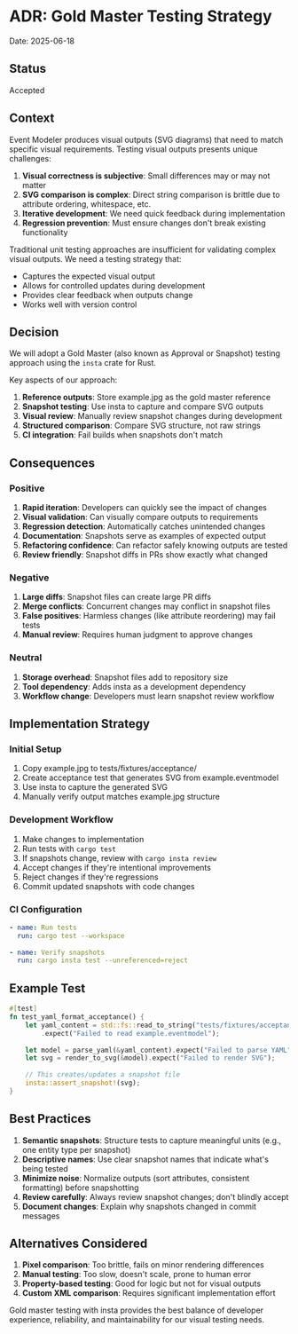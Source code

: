 # ADR: Gold Master Testing Strategy

Date: 2025-06-18

## Status

Accepted

## Context

Event Modeler produces visual outputs (SVG diagrams) that need to match specific visual requirements. Testing visual outputs presents unique challenges:

1. **Visual correctness is subjective**: Small differences may or may not matter
2. **SVG comparison is complex**: Direct string comparison is brittle due to attribute ordering, whitespace, etc.
3. **Iterative development**: We need quick feedback during implementation
4. **Regression prevention**: Must ensure changes don't break existing functionality

Traditional unit testing approaches are insufficient for validating complex visual outputs. We need a testing strategy that:
- Captures the expected visual output
- Allows for controlled updates during development
- Provides clear feedback when outputs change
- Works well with version control

## Decision

We will adopt a Gold Master (also known as Approval or Snapshot) testing approach using the `insta` crate for Rust.

Key aspects of our approach:
1. **Reference outputs**: Store example.jpg as the gold master reference
2. **Snapshot testing**: Use insta to capture and compare SVG outputs
3. **Visual review**: Manually review snapshot changes during development
4. **Structured comparison**: Compare SVG structure, not raw strings
5. **CI integration**: Fail builds when snapshots don't match

## Consequences

### Positive

1. **Rapid iteration**: Developers can quickly see the impact of changes
2. **Visual validation**: Can visually compare outputs to requirements
3. **Regression detection**: Automatically catches unintended changes
4. **Documentation**: Snapshots serve as examples of expected output
5. **Refactoring confidence**: Can refactor safely knowing outputs are tested
6. **Review friendly**: Snapshot diffs in PRs show exactly what changed

### Negative

1. **Large diffs**: Snapshot files can create large PR diffs
2. **Merge conflicts**: Concurrent changes may conflict in snapshot files
3. **False positives**: Harmless changes (like attribute reordering) may fail tests
4. **Manual review**: Requires human judgment to approve changes

### Neutral

1. **Storage overhead**: Snapshot files add to repository size
2. **Tool dependency**: Adds insta as a development dependency
3. **Workflow change**: Developers must learn snapshot review workflow

## Implementation Strategy

### Initial Setup

1. Copy example.jpg to tests/fixtures/acceptance/
2. Create acceptance test that generates SVG from example.eventmodel
3. Use insta to capture the generated SVG
4. Manually verify output matches example.jpg structure

### Development Workflow

1. Make changes to implementation
2. Run tests with `cargo test`
3. If snapshots change, review with `cargo insta review`
4. Accept changes if they're intentional improvements
5. Reject changes if they're regressions
6. Commit updated snapshots with code changes

### CI Configuration

```yaml
- name: Run tests
  run: cargo test --workspace
  
- name: Verify snapshots
  run: cargo insta test --unreferenced=reject
```

## Example Test

```rust
#[test]
fn test_yaml_format_acceptance() {
    let yaml_content = std::fs::read_to_string("tests/fixtures/acceptance/example.eventmodel")
        .expect("Failed to read example.eventmodel");
    
    let model = parse_yaml(&yaml_content).expect("Failed to parse YAML");
    let svg = render_to_svg(&model).expect("Failed to render SVG");
    
    // This creates/updates a snapshot file
    insta::assert_snapshot!(svg);
}
```

## Best Practices

1. **Semantic snapshots**: Structure tests to capture meaningful units (e.g., one entity type per snapshot)
2. **Descriptive names**: Use clear snapshot names that indicate what's being tested
3. **Minimize noise**: Normalize outputs (sort attributes, consistent formatting) before snapshotting
4. **Review carefully**: Always review snapshot changes; don't blindly accept
5. **Document changes**: Explain why snapshots changed in commit messages

## Alternatives Considered

1. **Pixel comparison**: Too brittle, fails on minor rendering differences
2. **Manual testing**: Too slow, doesn't scale, prone to human error
3. **Property-based testing**: Good for logic but not for visual outputs
4. **Custom XML comparison**: Requires significant implementation effort

Gold master testing with insta provides the best balance of developer experience, reliability, and maintainability for our visual testing needs.